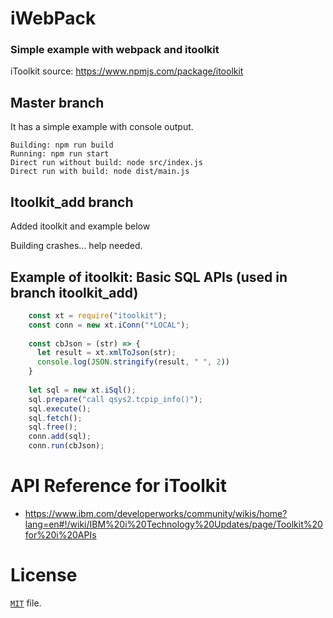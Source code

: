 #  iWebPack

### Simple example with webpack and itoolkit

iToolkit source: https://www.npmjs.com/package/itoolkit


## Master branch 

It has a simple example with console output.

```
Building: npm run build
Running: npm run start
Direct run without build: node src/index.js
Direct run with build: node dist/main.js
```

## Itoolkit_add branch

Added itoolkit and example below

Building crashes... help needed.


## Example of itoolkit: Basic SQL APIs (used in branch itoolkit_add)
```js
    const xt = require("itoolkit");
    const conn = new xt.iConn("*LOCAL");
 
    const cbJson = (str) => {
      let result = xt.xmlToJson(str);
      console.log(JSON.stringify(result, " ", 2))
    }
 
    let sql = new xt.iSql();  
    sql.prepare("call qsys2.tcpip_info()");
    sql.execute();
    sql.fetch();
    sql.free();
    conn.add(sql);
    conn.run(cbJson);
```

# API Reference for iToolkit
* https://www.ibm.com/developerworks/community/wikis/home?lang=en#!/wiki/IBM%20i%20Technology%20Updates/page/Toolkit%20for%20i%20APIs

# License
[`MIT`](https://github.com/raksoq/iwebpack/LICENSE) file.
